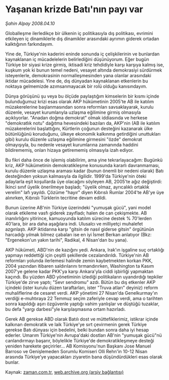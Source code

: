 # Yaşanan krizde Batı'nın payı var

*Şahin Alpay 2008.04.10*

<tr><td class="metin" colspan="2" style="padding-top: 20px; padding-left: 5px; padding-right: 10px;">Globalleşme ilerledikçe bir ülkenin iç politikasıyla dış politikası, evrimini etkileyen iç dinamiklerle dış dinamikler arasındaki ayrımın giderek ortadan kalktığının farkındayım.</td></tr><tr><td class="metin" colspan="2" style="padding-top: 20px; padding-left: 5px; padding-right: 10px;"><p> Yine de, Türkiye'nin kaderini eninde sonunda iç çelişkilerinin ve bunlardan kaynaklanan iç mücadelelerin belirlediğini düşünüyorum. Eğer bugün Türkiye bir siyasi krize girmiş, iktisadi kriz tehdidiyle karşı karşıya kalmış ise, kuşkum yok ki bunun temel nedeni, vesayet altında demokrasiyi sürdürmek isteyenlerle, demokrasinin normalleşmesinden yana olanlar arasındaki iktidar mücadelesi. Yine de, dış dünyadan kaynaklanan etkenlerin bu noktaya gelmemizde azımsanmayacak bir rolü olduğu kanısındayım.
<p>Dünya görüşünü şu veya bu ölçüde paylaştığım kimselerin bir kısmı içinde bulunduğumuz krizi esas olarak AKP hükümetinin 2005'te AB ile katılım müzakerelerine başlanmasından sonra reformları savsaklayarak, kurulu düzenle, vesayet kurumlarıyla uzlaşma eğilimine girmiş olmasıyla açıklıyorlar. "Anadan doğma demokrat" olmak iddiasında ve herkese "demokratlık notu" dağıtma hevesindeki bazıları da, AKP'nin (AB ile katılım müzakerelerini başlattığını, Kürtlerin çoğunun desteğini kazanarak ülke bütünlüğünü koruduğunu, ülkeye ekonomik kalkınma getirdiğini unuttukları gibi) kurulu düzenle uzlaşma eğilimine girmesini "özde" demokrat olmayışıyla, bu nedenle vesayet kurumlarına zamanında haddini bildirememiş, onları hizaya getirememiş olmasıyla izah ediyor.
<p>Bu fikri daha önce de işlemiş olabilirim, ama yine tekrarlayacağım: Bugünkü kriz, AKP hükümetinin demokratikleşme konusunda kararlı davranmaması, kurulu düzenle uzlaşma araması kadar (bunun önemli bir nedeni olarak) Batı desteğinden yoksun kalmasıyla da ilgilidir. 1999'da Türkiye'nin öteki adaylarla eşit koşullarda üye olacağını söyleyen AB, 2005'te ağız değiştirdi: İkinci sınıf üyelik önerilmeye başladı; "üyelik olmaz, ayrıcalıklı ortaklık verelim" lafı yayıldı. Çözüme "hayır" diyen Kıbrıslı Rumlar 2004'te AB'ye üye alınırken, Kıbrıslı Türklerin tecritine devam edildi. 
<p>Bunun üzerine AB'nin Türkiye üzerindeki "yumuşak gücü", yani model olarak etkileme vasfı giderek zayıfladı; halen de can çekişmekte. AB inanılırlığını yitirince, kamuoyunda katılım sürecine destek % 70'lerden 40'lara, bir ara daha aşağılara indi. Ulusalcı ve milliyetçi muhalefet azgınlaştı. AKP iktidarına karşı "gitsin de nasıl giderse gitsin" örgütünün harcadığı yılmak bilmez çabaları ise en iyi İsmet Berkan anlatıyor (Bkz: "Ergenekon'un yakın tarihi", Radikal, 4 Nisan'dan bu yana).
<p>AKP hükümeti, ABD'nin de kazığını yedi. Ankara, Irak'ın işgaline suç ortaklığı yapmayı reddettiği için çeşitli şekillerde cezalandırıldı. Türkiye'nin AB reformları yolunda ilerlemesi halinde zemin kaybetmekten korkan PKK, 2004 yazından itibaren saldırılarını tırmandırırken, Washington ta Kasım 2007'ye gelene kadar PKK'ya karşı Ankara'yla ciddi işbirliği yapmaktan kaçındı. Bu yüzden ABD yönetiminin izlediği politikaların uyandırdığı tepkiler Türkiye'de zirve yaptı; "Sevr sendromu" azdı. Bütün bu dış etkenler AKP içindeki (ister kurulu düzen taraftarları, ister "Truva atları" deyiniz) reform muhaliflerine de cesaret verdi. AKP yönetimi 27 Nisan'da Genelkurmay'ın verdiği e-muhtıraya 22 Temmuz seçim zaferiyle cevap verdi, ama o tarihten sonra kapıldığı aşırı özgüvenle yaptığı vahim yanlışlar ve düştüğü tuzaklar, bu defa "yargı darbesi"yle karşılaşmasına ortam hazırladı.
<p>Gerek AB gerekse ABD olarak Batılı dost ve müttefiklerimiz, istikrar içinde kalkınan demokratik ve laik Türkiye'ye sırt çevirmenin gerek Türkiye gerekse Batı dünyası için bedelini, belki bundan sonra daha iyi hesap ederler. Umarım Türkiye'nin Avrupa'daki dostları AB'nin "yumuşak gücü"nü canlandırmayı başarır, böylelikle Türkiye'de demokratikleşmeye desteği yeniden harekete geçirirler... AB Komisyonu'nun Başkanı Jose Manuel Barroso ve Genişlemeden Sorumlu Komiseri Olli Rehn'in 10-12 Nisan arasında Türkiye'ye yapacakları ziyaretin bana düşündürdükleri esas olarak bunlar. <br/></p></p></p></p></p></p></td></tr>

Kaynak: [zaman.com.tr](http://zaman.com.tr/yazar.do?yazino=675513), [web.archive.org (arşiv bağlantısı)](http://web.archive.org/web/20080613184359/http://www.zaman.com.tr:80/yazar.do?yazino=675513)
